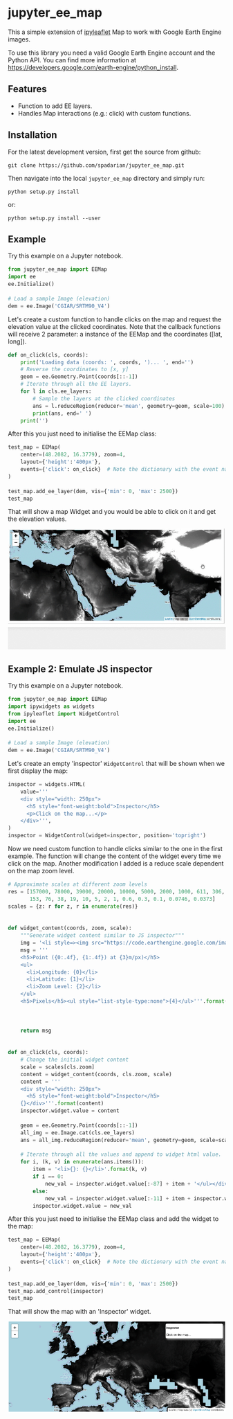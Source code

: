 # jupyter_ee_map

This a simple extension of [ipyleaflet](https://github.com/jupyter-widgets/ipyleaflet) Map to work with Google Earth Engine images.

To use this library you need a valid Google Earth Engine account and the Python API. You can find more information at https://developers.google.com/earth-engine/python_install.

## Features

* Function to add EE layers.
* Handles Map interactions (e.g.: click) with custom functions.

## Installation

For the latest development version, first get the source from github:

    git clone https://github.com/spadarian/jupyter_ee_map.git

Then navigate into the local ``jupyter_ee_map`` directory and simply run:

    python setup.py install

or:

    python setup.py install --user

## Example

Try this example on a Jupyter notebook.

```python
from jupyter_ee_map import EEMap
import ee
ee.Initialize()

# Load a sample Image (elevation)
dem = ee.Image('CGIAR/SRTM90_V4')
```

Let's create a custom function to handle clicks on the map and request the elevation value at the clicked coordinates. Note that the callback functions will receive 2 parameter: a instance of the EEMap and the coordinates ([lat, long]).

```python
def on_click(cls, coords):
    print('Loading data (coords: ', coords, ')... ', end='')
    # Reverse the coordinates to [x, y]
    geom = ee.Geometry.Point(coords[::-1])
    # Iterate through all the EE layers.
    for l in cls.ee_layers:
        # Sample the layers at the clicked coordinates
        ans = l.reduceRegion(reducer='mean', geometry=geom, scale=100).getInfo()
        print(ans, end=' ')
    print('')
```

After this you just need to initialise the EEMap class:

```python
test_map = EEMap(
    center=(48.2082, 16.3779), zoom=4,
    layout={'height':'400px'},
    events={'click': on_click}  # Note the dictionary with the event name as key
)

test_map.add_ee_layer(dem, vis={'min': 0, 'max': 2500})
test_map
```

That will show a map Widget and you would be able to click on it and get the elevation values.

![Demo](https://raw.githubusercontent.com/spadarian/jupyter_ee_map/master/img/demo.gif)

## Example 2: Emulate JS inspector

Try this example on a Jupyter notebook.

```python
from jupyter_ee_map import EEMap
import ipywidgets as widgets
from ipyleaflet import WidgetControl
import ee
ee.Initialize()

# Load a sample Image (elevation)
dem = ee.Image('CGIAR/SRTM90_V4')
```

Let's create an empty 'inspector' `WidgetControl` that will be shown when we first display the map:

```python
inspector = widgets.HTML(
    value='''
    <div style="width: 250px">
      <h5 style="font-weight:bold">Inspector</h5>
      <p>Click on the map...</p>
    </div>''',
)
inspector = WidgetControl(widget=inspector, position='topright')
```

Now we need custom function to handle clicks similar to the one in the first  example. The function will change the content of the widget every time we click on the map. Another modification I added is a reduce scale dependent on the map zoom level.



```python
# Approximate scales at different zoom levels
res = [157000, 78000, 39000, 20000, 10000, 5000, 2000, 1000, 611, 306,
       153, 76, 38, 19, 10, 5, 2, 1, 0.6, 0.3, 0.1, 0.0746, 0.0373]
scales = {z: r for z, r in enumerate(res)}


def widget_content(coords, zoom, scale):
    """Generate widget content similar to JS inspector"""
    img = '<li style=><img src="https://code.earthengine.google.com/images/loading.gif"/></li>'
    msg = '''
    <h5>Point ({0:.4f}, {1:.4f}) at {3}m/px)</h5>
    <ul>
      <li>Longitude: {0}</li>
      <li>Latitude: {1}</li>
      <li>Zoom Level: {2}</li>
    </ul>
    <h5>Pixels</h5><ul style="list-style-type:none">{4}</ul>'''.format(*coords,
                                                                       zoom,
                                                                       scale,
                                                                       img)
    return msg


def on_click(cls, coords):
    # Change the initial widget content
    scale = scales[cls.zoom]
    content = widget_content(coords, cls.zoom, scale)
    content = '''
    <div style="width: 250px">
      <h5 style="font-weight:bold">Inspector</h5>
    {}</div>'''.format(content)
    inspector.widget.value = content

    geom = ee.Geometry.Point(coords[::-1])
    all_img = ee.Image.cat(cls.ee_layers)
    ans = all_img.reduceRegion(reducer='mean', geometry=geom, scale=scale).getInfo()

    # Iterate through all the values and append to widget html value.
    for i, (k, v) in enumerate(ans.items()):
        item = '<li>{}: {}</li>'.format(k, v)
        if i == 0:
            new_val = inspector.widget.value[:-87] + item + '</ul></div>'
        else:
            new_val = inspector.widget.value[:-11] + item + inspector.widget.value[-11:]
        inspector.widget.value = new_val
```

After this you just need to initialise the EEMap class and add the widget to the map:

```python
test_map = EEMap(
    center=(48.2082, 16.3779), zoom=4,
    layout={'height':'400px'},
    events={'click': on_click}  # Note the dictionary with the event name as key
)

test_map.add_ee_layer(dem, vis={'min': 0, 'max': 2500})
test_map.add_control(inspector)
test_map
```

That will show the map with an 'Inspector' widget.

![Demo](https://raw.githubusercontent.com/spadarian/jupyter_ee_map/master/img/demo2.gif)
